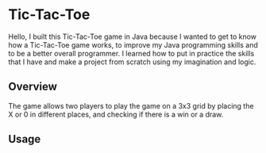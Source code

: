 # Tic-Tac-Toe

Hello, I built this Tic-Tac-Toe game in Java because I wanted to get to know how a Tic-Tac-Toe game works, to improve my Java programming skills and to be a better overall programmer.
I learned how to put in practice the skills that I have and make a project from scratch using my imagination and logic.

## Overview

The game allows two players to play the game on a 3x3 grid by placing the X or 0 in different places, and checking if there is a win or a draw. 

## Usage
